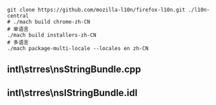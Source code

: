 
```shell
git clone https://github.com/mozilla-l10n/firefox-l10n.git ./l10n-central
# ./mach build chrome-zh-CN
# 单语言
./mach build installers-zh-CN
# 多语言
./mach package-multi-locale --locales en zh-CN
```

## intl\strres\nsStringBundle.cpp
## intl\strres\nsIStringBundle.idl

